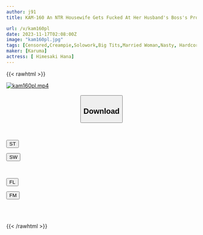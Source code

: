```yaml
---
author: j91
title: KAM-160 An NTR Housewife Gets Fucked At Her Husband's Boss's Promotion Celebration. A Drunken Beautiful Big-breasted Wife Gets Fucked At Her Husband's Boss' Promotion Celebration. Hana Himesaki

url: /v/kam160pl
date: 2023-11-17T02:08:00Z
image: "kam160pl.jpg"
tags: [Censored,Creampie,Solowork,Big Tits,Married Woman,Nasty, Hardcore,Documentary	 ]
maker: [Karuma]
actress: [ Himesaki Hana]
---
```



{{< rawhtml >}}

<div class="video" data-videoid="agG8yRkvmbuxybw">
    <a href="javascript:;">
        <img src="/v/kam160pl/kam160pl.jpg" width="WIDTH" height="HEIGHT" alt="kam160pl.mp4" loading="lazy">
    </a>
</div>

<script type="text/javascript" src="https://j91.asia/asset/on-demand-st.js"></script>

<br>
  <link rel="stylesheet" href="https://j91.asia/asset/bs5.css">
  
  <center>
  <button class="btn btn-primary" type="button" data-bs-toggle="collapse" data-bs-target=".multi-collapse" aria-expanded="false" aria-controls="multiCollapseExample1 multiCollapseExample2"><h2>Download</h2></button></center>
</p>
<div class="row">
  <div class="col">
    <div class="collapse multi-collapse" id="multiCollapseExample1">
      <div class="card card-body">
	      	      <br>
<div class="buttons">  
<p><a href="https://streamtape.to/v/agG8yRkvmbuxybw" target="_blank"><button class="btn-hover color-3"><i class="fa fa-download"></i> ST</button></a></p>
<p><a href="https://sfastwish.com/w5vt42jkmj1r" target="_blank"><button class="btn-hover color-2"><i class="fa fa-download"></i> SW</button></a></p></div>
    </div>
  </div>
</div>
  <div class="col">
    <div class="collapse multi-collapse" id="multiCollapseExample2">
      <div class="card card-body">
	      <br>
<div class="buttons">
<p><a href="javascript:;" target="_blank"><button class="btn-hover color-9"><i class="fa fa-download"></i> FL</button></a></p>
<p><a href="javascript:;" target="_blank"><button class="btn-hover color-8"><i class="fa fa-download"></i> FM</button></a></p></div>
<br><br>
      </div>
    </div>
  </div>
</div>

{{< /rawhtml >}}

